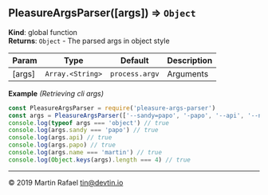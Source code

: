<a name="PleasureArgsParser"></a>

## PleasureArgsParser([args]) ⇒ <code>Object</code>
**Kind**: global function  
**Returns**: <code>Object</code> - The parsed args in object style  

| Param | Type | Default | Description |
| --- | --- | --- | --- |
| [args] | <code>Array.&lt;String&gt;</code> | <code>process.argv</code> | Arguments |

**Example** *(Retrieving cli args)*  

```js
const PleasureArgsParser = require('pleasure-args-parser')
const args = PleasureArgsParser(['--sandy=papo', '-papo', '--api', '--name', 'martin'])
console.log(typeof args === 'object') // true
console.log(args.sandy === 'papo') // true
console.log(args.api) // true
console.log(args.papo) // true
console.log(args.name === 'martin') // true
console.log(Object.keys(args).length === 4) // true
```

* * *

&copy; 2019 Martin Rafael <tin@devtin.io>
